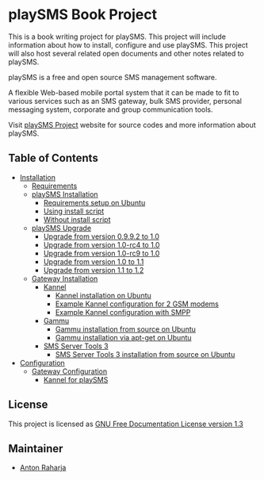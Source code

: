 # playSMS Book Project

This is a book writing project for playSMS. This project will include information about how to install, configure and use playSMS. This project will also host several related open documents and other notes related to playSMS.

playSMS is a free and open source SMS management software.

A flexible Web-based mobile portal system that it can be made to fit to various services such as an SMS gateway, bulk SMS provider, personal messaging system, corporate and group communication tools.

Visit [playSMS Project](http://playsms.org) website for source codes and more information about playSMS.

## Table of Contents

* [Installation](Installation/README.md)
	* [Requirements](Installation/Requirements.md)
	* [playSMS Installation](Installation/playSMS-Installation/README.md)
		* [Requirements setup on Ubuntu](Installation/playSMS-Installation/Requirements-setup-on-Ubuntu.md)
		* [Using install script](Installation/playSMS-Installation/Using-install-script.md)
		* [Without install script](Installation/playSMS-Installation/Without-install-script.md)
	* [playSMS Upgrade](Installation/playSMS-Upgrade/README.md)
		* [Upgrade from version 0.9.9.2 to 1.0](Installation/playSMS-Upgrade/Upgrade-from-version-0.9.9.2-to-1.0.md)
		* [Upgrade from version 1.0-rc4 to 1.0](Installation/playSMS-Upgrade/Upgrade-from-version-1.0-rc4-to-1.0.md)
		* [Upgrade from version 1.0-rc9 to 1.0](Installation/playSMS-Upgrade/Upgrade-from-version-1.0-rc9-to-1.0.md)
		* [Upgrade from version 1.0 to 1.1](Installation/playSMS-Upgrade/Upgrade-from-version-1.0-to-1.1.md)
		* [Upgrade from version 1.1 to 1.2](Installation/playSMS-Upgrade/Upgrade-from-version-1.1-to-1.2.md)
	* [Gateway Installation](Installation/Gateway-Installation/README.md)
		* [Kannel](Installation/Gateway-Installation/Kannel/README.md)
			* [Kannel installation on Ubuntu](Installation/Gateway-Installation/Kannel/Kannel-installation-on-Ubuntu.md)
			* [Example Kannel configuration for 2 GSM modems](Installation/Gateway-Installation/Kannel/Example-Kannel-configuration-for-2-GSM-modems.md)
			* [Example Kannel configuration with SMPP](Installation/Gateway-Installation/Kannel/Example-Kannel-configuration-with-SMPP.md)
		* [Gammu](Installation/Gateway-Installation/Gammu/README.md)
			* [Gammu installation from source on Ubuntu](Installation/Gateway-Installation/Gammu/Gammu-installation-from-source-on-Ubuntu.md)
			* [Gammu installation via apt-get on Ubuntu](Installation/Gateway-Installation/Gammu/Gammu-installation-via-apt-get-on-Ubuntu.md)
		* [SMS Server Tools 3](Installation/Gateway-Installation/SMS-Server-Tools-3/README.md)
			* [SMS Server Tools 3 installation from source on Ubuntu](Installation/Gateway-Installation/SMS-Server-Tools-3/SMS-Server-Tools-3-installation-from-source-on-Ubuntu.md)
* [Configuration](Configuration/README.md)
	* [Gateway Configuration](Configuration/Gateway-Configuration/README.md)
		* [Kannel for playSMS](Configuration/Gateway-Configuration/Kannel-for-playSMS.md)

## License

This project is licensed as [GNU Free Documentation License version 1.3](LICENSE.md)

## Maintainer

* [Anton Raharja](http://antonraharja.com)
